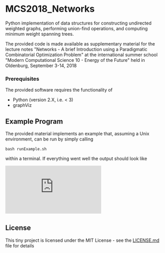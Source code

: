 # MCS2018_Networks 

Python implementation of data structures for constructing undirected weighted
graphs, performing union-find operations, and computing minimum weight spanning
trees.  

The provided code is made available as supplementary material for the lecture
notes "Networks - A brief Introduction using a Paradigmatic Combinatorial
Optimization Problem" at the international summer school "Modern Computational
Science 10 - Energy of the Future" held in Oldenburg, September 3-14, 2018


### Prerequisites

The provided software requires the functionality of 

* Python (version 2.X, i.e. < 3)
* graphViz

## Example Program

The provided material implements an example that, assuming a Unix environment, can be run by simply calling

```
bash runExample.sh
```

within a terminal. If everything went well the output should look like

![alt text](https://github.com/omelchert/MCS2018_Networks/blob/master/myGraph.pdf)

## License

This tiny project is licensed under the MIT License - see the [LICENSE.md](LICENSE.md) file for details
